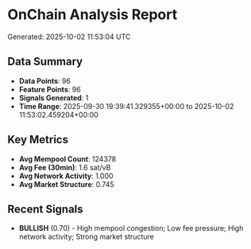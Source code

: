 # OnChain Analysis Report
Generated: 2025-10-02 11:53:04 UTC

## Data Summary
- **Data Points**: 96
- **Feature Points**: 96
- **Signals Generated**: 1
- **Time Range**: 2025-09-30 19:39:41.329355+00:00 to 2025-10-02 11:53:02.459204+00:00

## Key Metrics
- **Avg Mempool Count**: 124378
- **Avg Fee (30min)**: 1.6 sat/vB
- **Avg Network Activity**: 1.000
- **Avg Market Structure**: 0.745

## Recent Signals
- **BULLISH** (0.70) - High mempool congestion; Low fee pressure; High network activity; Strong market structure
